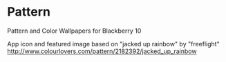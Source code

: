 Pattern
=======

Pattern and Color Wallpapers for Blackberry 10

App icon and featured image based on "jacked up rainbow" by "freeflight"
http://www.colourlovers.com/pattern/2182392/jacked_up_rainbow

